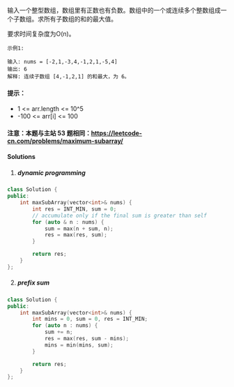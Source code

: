 输入一个整型数组，数组里有正数也有负数。数组中的一个或连续多个整数组成一个子数组。求所有子数组的和的最大值。

要求时间复杂度为O(n)。

 

```
示例1:

输入: nums = [-2,1,-3,4,-1,2,1,-5,4]
输出: 6
解释: 连续子数组 [4,-1,2,1] 的和最大，为 6。
```

 

#### 提示：

-   1 <= arr.length <= 10^5
-    -100 <= arr[i] <= 100

#### 注意：本题与主站 53 题相同：https://leetcode-cn.com/problems/maximum-subarray/


#### Solutions

1. ##### dynamic programming

```cpp
class Solution {
public:
    int maxSubArray(vector<int>& nums) {
        int res = INT_MIN, sum = 0;
        // accumulate only if the final sum is greater than self
        for (auto & n : nums) {
            sum = max(n + sum, n);
            res = max(res, sum);
        }

        return res;
    }
};
```

2. ##### prefix sum

```cpp
class Solution {
public:
    int maxSubArray(vector<int>& nums) {
        int mins = 0, sum = 0, res = INT_MIN;
        for (auto n : nums) {
            sum += n;
            res = max(res, sum - mins);
            mins = min(mins, sum);
        }

        return res;
    }
};
```